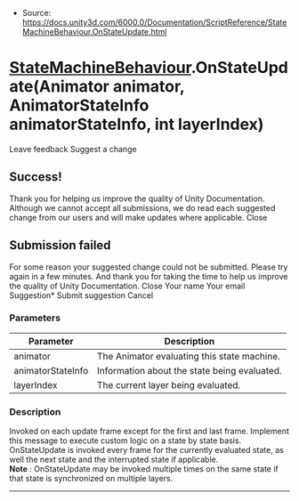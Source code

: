 * Source: https://docs.unity3d.com/6000.0/Documentation/ScriptReference/StateMachineBehaviour.OnStateUpdate.html

#  [StateMachineBehaviour](https://docs.unity3d.com/6000.0/Documentation/ScriptReference/StateMachineBehaviour.html).OnStateUpdate(Animator animator, AnimatorStateInfo animatorStateInfo, int layerIndex)
Leave feedback
Suggest a change
## Success!
Thank you for helping us improve the quality of Unity Documentation. Although we cannot accept all submissions, we do read each suggested change from our users and will make updates where applicable.
Close
## Submission failed
For some reason your suggested change could not be submitted. Please <a>try again</a> in a few minutes. And thank you for taking the time to help us improve the quality of Unity Documentation.
Close
Your name Your email Suggestion* Submit suggestion
Cancel
### Parameters
Parameter | Description  
---|---  
animator | The Animator evaluating this state machine.  
animatorStateInfo | Information about the state being evaluated.  
layerIndex | The current layer being evaluated.  
### Description
Invoked on each update frame except for the first and last frame. Implement this message to execute custom logic on a state by state basis.
OnStateUpdate is invoked every frame for the currently evaluated state, as well the next state and the interrupted state if applicable.  
**Note** : OnStateUpdate may be invoked multiple times on the same state if that state is synchronized on multiple layers. 
* * *

